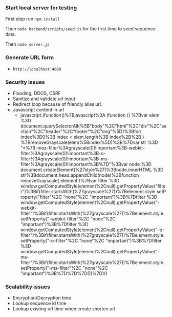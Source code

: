 ### Start local server for testing
First step run `npm install`

Then `node backend/scripts/seed.js` for the first time to seed sequence data.

Then `node server.js`


### Generate URL form
- `http://localhost:4000`

### Security issues
- Flooding, DDOS, CSRF
- Sanitize and validate url input
- Redirect loop because of friendly alias url.
- Javascript content in url
    - javascript:(function()%7Bjavascript%3A (function () %7Bvar elem %3D document.querySelectorAll(%5B"body"%2C"html"%2C"div"%2C"section"%2C"header"%2C"footer"%2C"img"%5D)%3Bfor( index%3D0%3B index < elem.length%3B index%2B%2B ) %7BremoveGrayscale(elem%5Bindex%5D)%3B%7Dvar str %3D "*%7B-moz-filter%3Agrayscale(0)!important%3B-webkit-filter%3Agrayscale(0)!important%3B-o-filter%3Agrayscale(0)!important%3B-ms-filter%3Agrayscale(0)!important%3B%7D"%3Bvar node %3D document.createElement(%27style%27)%3Bnode.innerHTML %3D str%3Bdocument.head.appendChild(node)%3Bfunction removeGrayscale( element )%7Bvar filter %3D window.getComputedStyle(element%2Cnull).getPropertyValue("filter")%3Bif(filter.startsWith(%27grayscale%27))%7Belement.style.setProperty("filter"%2C "none"%2C "important")%3B%7Dfilter %3D window.getComputedStyle(element%2Cnull).getPropertyValue("-webkit-filter")%3Bif(filter.startsWith(%27grayscale%27))%7Belement.style.setProperty("-webkit-filter"%2C "none"%2C "important")%3B%7Dfilter %3D window.getComputedStyle(element%2Cnull).getPropertyValue("-o-filter")%3Bif(filter.startsWith(%27grayscale%27))%7Belement.style.setProperty("-o-filter"%2C "none"%2C "important")%3B%7Dfilter %3D window.getComputedStyle(element%2Cnull).getPropertyValue("-ms-filter")%3Bif(filter.startsWith(%27grayscale%27))%7Belement.style.setProperty("-ms-filter"%2C "none"%2C "important")%3B%7D%7D%7D())%7D)()

### Scalability issues
- Encryption/Decryption time 
- Lookup sequence id time
- Lookup existing url time when create shorten url
